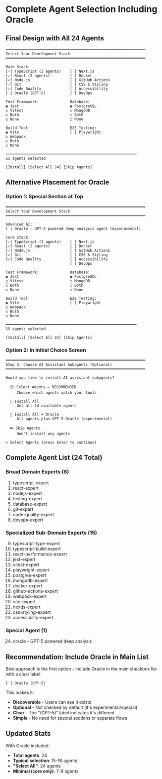 # Complete Agent Selection Including Oracle

## Final Design with All 24 Agents

```
═══════════════════════════════════════════════════════════════
Select Your Development Stack
═══════════════════════════════════════════════════════════════

Main Stack:
[✓] TypeScript (3 agents)    [ ] Next.js
[✓] React (2 agents)         [ ] Docker
[✓] Node.js                  [ ] GitHub Actions
[✓] Git                      [ ] CSS & Styling
[✓] Code Quality             [ ] Accessibility
[ ] Oracle (GPT-5)           [ ] DevOps

Test Framework:              Database:
◉ Jest                       ◉ PostgreSQL
○ Vitest                     ○ MongoDB
○ Both                       ○ Both
○ None                       ○ None

Build Tool:                  E2E Testing:
◉ Vite                       [ ] Playwright
○ Webpack
○ Both
○ None

━━━━━━━━━━━━━━━━━━━━━━━━━━━━━━━━━━━━━━━━━━━━━━━━━━━━━━━━━━━
15 agents selected

[Install] [Select All 24] [Skip Agents]
```

## Alternative Placement for Oracle

### Option 1: Special Section at Top

```
═══════════════════════════════════════════════════════════════
Select Your Development Stack
═══════════════════════════════════════════════════════════════

Advanced AI:
[ ] Oracle - GPT-5 powered deep analysis agent (experimental)

Core Stack:
[✓] TypeScript (3 agents)    [ ] Next.js
[✓] React (2 agents)         [ ] Docker
[✓] Node.js                  [ ] GitHub Actions
[✓] Git                      [ ] CSS & Styling
[✓] Code Quality             [ ] Accessibility
                             [ ] DevOps

Test Framework:              Database:
◉ Jest                       ◉ PostgreSQL
○ Vitest                     ○ MongoDB
○ Both                       ○ Both
○ None                       ○ None

Build Tool:                  E2E Testing:
◉ Vite                       [ ] Playwright
○ Webpack
○ Both
○ None

━━━━━━━━━━━━━━━━━━━━━━━━━━━━━━━━━━━━━━━━━━━━━━━━━━━━━━━━━━━
15 agents selected

[Install] [Select All 24] [Skip Agents]
```

### Option 2: In Initial Choice Screen

```
═══════════════════════════════════════════════════════════════
Step 3: Choose AI Assistant Subagents (Optional)
═══════════════════════════════════════════════════════════════

Would you like to install AI assistant subagents?

  📦 Select Agents ← RECOMMENDED
     Choose which agents match your tools
     
  🌟 Install All
     Get all 24 available agents
     
  🔮 Install All + Oracle
     All agents plus GPT-5 Oracle (experimental)
     
  ⏭️ Skip Agents
     Don't install any agents

> Select Agents (press Enter to continue)
```

## Complete Agent List (24 Total)

### Broad Domain Experts (8)
1. typescript-expert
2. react-expert
3. nodejs-expert
4. testing-expert
5. database-expert
6. git-expert
7. code-quality-expert
8. devops-expert

### Specialized Sub-Domain Experts (15)
9. typescript-type-expert
10. typescript-build-expert
11. react-performance-expert
12. jest-expert
13. vitest-expert
14. playwright-expert
15. postgres-expert
16. mongodb-expert
17. docker-expert
18. github-actions-expert
19. webpack-expert
20. vite-expert
21. nextjs-expert
22. css-styling-expert
23. accessibility-expert

### Special Agent (1)
24. oracle - GPT-5 powered deep analysis

## Recommendation: Include Oracle in Main List

Best approach is the first option - include Oracle in the main checkbox list with a clear label:

```
[ ] Oracle (GPT-5)
```

This makes it:
- **Discoverable** - Users can see it exists
- **Optional** - Not checked by default (it's experimental/special)
- **Clear** - The "(GPT-5)" label indicates it's different
- **Simple** - No need for special sections or separate flows

## Updated Stats

With Oracle included:
- **Total agents**: 24
- **Typical selection**: 15-16 agents
- **"Select All"**: 24 agents
- **Minimal (core only)**: 7-8 agents